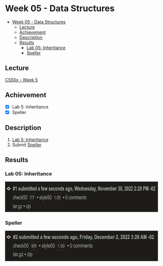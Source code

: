 # Week 05 - Data Structures
- [Week 05 - Data Structures](#week-05---data-structures)
	- [Lecture](#lecture)
	- [Achievement](#achievement)
	- [Description](#description)
	- [Results](#results)
		- [Lab 05: Inheritance](#lab-05-inheritance)
		- [Speller](#speller)

## Lecture
[CS50x - Week 5](https://cs50.harvard.edu/x/2022/weeks/5/)

## Achievement

- [x] Lab 5: Inheritance
- [x] Speller

## Description

1. [Lab 5: Inheritance](https://cs50.harvard.edu/x/2022/labs/5/)
2. Submit [Speller](https://cs50.harvard.edu/x/2022/psets/5/speller/)


## Results

### Lab 05: Inheritance
<img src="../../images/inheritance_result.png" alt="lab inheritance" height="100"/>

### Speller
<img src="../../images/speller_result.png" alt="problem speller less" height="100"/>

